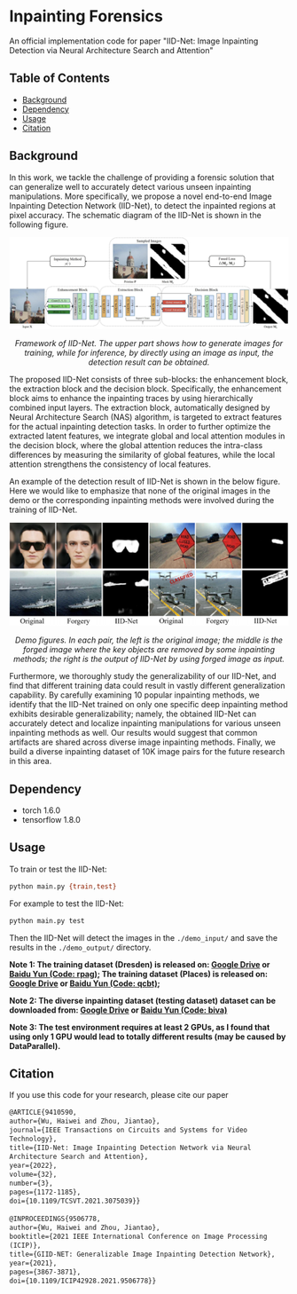 # Inpainting Forensics

An official implementation code for paper "IID-Net: Image Inpainting Detection via Neural Architecture Search and Attention"

## Table of Contents

- [Background](#background)
- [Dependency](#dependency)
- [Usage](#usage)
- [Citation](#citation)


## Background
In this work, we tackle the challenge of providing a forensic solution that can generalize well to accurately detect various unseen inpainting manipulations. More specifically, we propose a novel end-to-end Image Inpainting Detection Network (IID-Net), to detect the inpainted regions at pixel accuracy. The schematic diagram of the IID-Net is shown in the following figure.

<p align='center'>  
  <img src='https://github.com/HighwayWu/InpaintingForensics/blob/master/imgs/framework.jpg' width='870'/>
</p>
<p align='center'>  
  <em>Framework of IID-Net. The upper part shows how to generate images for training, while for inference, by directly using an image as input, the detection result can be obtained.</em>
</p>

The proposed IID-Net consists of three sub-blocks: the enhancement block, the extraction block and the decision block. Specifically, the enhancement block aims to enhance the inpainting traces by using hierarchically combined input layers. The extraction block, automatically designed by Neural Architecture Search (NAS) algorithm, is targeted to extract features for the actual inpainting detection tasks. In order to further optimize the extracted latent features, we integrate global and local attention modules in the decision block, where the global attention reduces the intra-class differences by measuring the similarity of global features, while the local attention strengthens the consistency of local features.

An example of the detection result of IID-Net is shown in the below figure. Here we would like to emphasize that none of the original images in the demo or the corresponding
inpainting methods were involved during the training of IID-Net.

<p align='center'>
  <img src='https://github.com/HighwayWu/InpaintingForensics/blob/master/imgs/demo.png' width='870'/>
</p>
<p align='center'>  
  <em>Demo figures. In each pair, the left is the original image; the middle is the forged image where the key objects are removed by some inpainting methods; the right is the output of IID-Net by using forged image as input.</em>
</p>

Furthermore, we thoroughly study the generalizability of our IID-Net, and find that different training data could result in vastly different generalization capability. By carefully examining 10 popular inpainting methods, we identify that the IID-Net trained on only one specific deep inpainting method exhibits desirable generalizability; namely, the obtained IID-Net can accurately detect and localize inpainting manipulations for various unseen inpainting methods as well. Our results would suggest that common artifacts are shared across diverse image inpainting methods. Finally, we build a diverse inpainting dataset of 10K image pairs for the future research in this area.

## Dependency
- torch 1.6.0
- tensorflow 1.8.0

## Usage

To train or test the IID-Net:
```bash
python main.py {train,test}
```

For example to test the IID-Net:
```bash
python main.py test
```
Then the IID-Net will detect the images in the `./demo_input/` and save the results in the `./demo_output/` directory.

**Note 1: The training dataset (Dresden) is released on:
[Google Drive](https://drive.google.com/file/d/1crJnKMvjF3P6rqNFZks4PuQAz83nE_g-/view?usp=sharing) or 
[Baidu Yun (Code: rpag)](https://pan.baidu.com/s/1GGUqMOS-VSBd0ybm9leOPg);
The training dataset (Places) is released on:
[Google Drive](https://drive.google.com/file/d/1iGxScWk_O745ojUMD-jdJXelqZiWhhPu/view?usp=sharing) or 
[Baidu Yun (Code: qcbt)](https://pan.baidu.com/s/1qmD0NUZjEh1651rkZs9O1w);**

**Note 2: The diverse inpainting dataset (testing dataset) dataset can be downloaded from:
[Google Drive](https://drive.google.com/file/d/1prC20Ux7pKwWYw8EfLQV2bXE6dk4xLJ8/view?usp=sharing) or 
[Baidu Yun (Code: biva)](https://pan.baidu.com/s/162pm40PEN-8kzbybLf--7A)**

**Note 3: The test environment requires at least 2 GPUs, as I found that using only 1 GPU would lead to totally different results (may be caused by DataParallel).**

## Citation
If you use this code for your research, please cite our paper
```
@ARTICLE{9410590, 
author={Wu, Haiwei and Zhou, Jiantao},
journal={IEEE Transactions on Circuits and Systems for Video Technology},
title={IID-Net: Image Inpainting Detection Network via Neural Architecture Search and Attention},
year={2022},
volume={32},
number={3},
pages={1172-1185},
doi={10.1109/TCSVT.2021.3075039}}

@INPROCEEDINGS{9506778,
author={Wu, Haiwei and Zhou, Jiantao},
booktitle={2021 IEEE International Conference on Image Processing (ICIP)}, 
title={GIID-NET: Generalizable Image Inpainting Detection Network}, 
year={2021},
pages={3867-3871},
doi={10.1109/ICIP42928.2021.9506778}}
```
